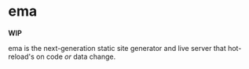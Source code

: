 # ema

**WIP**

ema is the next-generation static site generator and live server that hot-reload's on code *or* data change.
